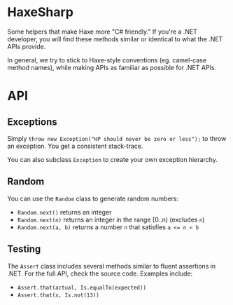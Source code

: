 # HaxeSharp

Some helpers that make Haxe more "C# friendly." If you're a .NET developer, you will find these methods similar or identical to what the .NET APIs provide.

In general, we try to stick to Haxe-style conventions (eg. camel-case method names), while making APIs as familiar as possible for .NET APIs.

# API

## Exceptions

Simply `throw new Exception("HP should never be zero or less");` to throw an exception. You get a consistent stack-trace.

You can also subclass `Exception` to create your own exception hierarchy.

## Random

You can use the `Random` class to generate random numbers:

- `Random.next()` returns an integer
- `Random.next(n)` returns an integer in the range [0..n) (excludes `n`)
- `Random.next(a, b)` returns a number `n` that satisfies `a <= n < b`

## Testing

The `Assert` class includes several methods similar to fluent assertions in .NET. For the full API, check the source code. Examples include:

- `Assert.that(actual, Is.equalTo(expected))`
- `Assert.that(x, Is.not(13))`